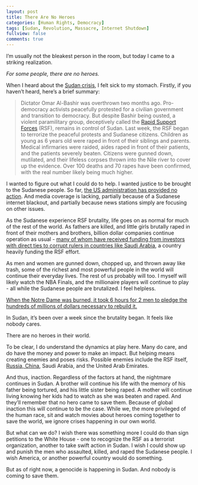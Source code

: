 ```yaml
---
layout: post
title: There Are No Heroes
categories: [Human Rights, Democracy]
tags: [Sudan, Revolution, Massacre, Internet Shutdown]
fullview: false
comments: true
---
```


I’m usually not the bleakest person in the room, but today I came to a striking realization. 

*For some people, there are no heroes.*

When I heard about the [Sudan crisis](https://www.google.com/search?ei=GfQCXee9MZGj8AO7paGIDQ&q=sudan+&oq=sudan+&gs_l=psy-ab.3..35i39l2j0i131j0i131i67j0i131l6.18217.18752..19560...0.0..0.73.144.2......0....1..gws-wiz.......0i71j0i131i20i263.VvwlQgbIM5A), I felt sick to my stomach. Firstly, if you haven’t heard, here’s a brief summary:

> Dictator Omar Al-Bashir was overthrown two months ago. Pro-democracy activists peacefully protested for a civilian government and transition to democracy. But despite Bashir being ousted, a violent paramilitary group, deceptively called the [Rapid Support Forces](https://www.google.com/search?ei=E_YCXY_SK6Gt0gK6gKyABA&q=rapid+support+forces&oq=rapid+support+forces&gs_l=psy-ab.3..35i39j0i324j0l2.6193.6193..6440...0.0..0.240.240.2-1......0....1..gws-wiz.......0i71.TCoNs9xzFYk) (RSF), remains in control of Sudan. Last week, the RSF began to terrorize the peaceful protests and Sudanese citizens. Children as young as 6 years old were raped in front of their siblings and parents. Medical infirmaries were raided, aides raped in front of their patients, and the patients severely beaten. Citizens were gunned down, mutilated, and their lifeless corpses thrown into the Nile river to cover up the evidence. Over 100 deaths and 70 rapes have been confirmed, with the real number likely being much higher.

I wanted to figure out what I could do to help. I wanted justice to be brought to the Sudanese people. So far, [the US administration has provided no action](https://foreignpolicy.com/2019/06/10/accused-of-indifference-trump-team-set-to-appoint-sudan-advisor-khartoum-violence-protests-east-africa-diplomacy-state-department/). And media coverage is lacking, partially because of a Sudanese internet blackout, and partially because news stations simply are focusing on other issues. 

As the Sudanese experience RSF brutality, life goes on as normal for much of the rest of the world. As fathers are killed, and little girls brutally raped in front of their mothers and brothers, billion dollar companies continue operation as usual - [many of whom have received funding from investors with direct ties to corrupt rulers in countries like Saudi
Arabia](https://www.vox.com/recode/2019/5/1/18511540/silicon-valley-foreign-money-china-saudi-arabia-cfius-firrma-geopolitics-venture-capital), a country heavily funding the RSF effort.

As men and women are gunned down, chopped up, and thrown away like trash, some of the richest and most powerful people in the world will continue their everyday lives. The rest of us probably will too. I myself will likely watch the NBA Finals, and the millionaire players will continue to play - all while the Sudanese people are brutalized. I feel helpless.

[When the Notre Dame was burned, it took 6 hours for 2 men to pledge the hundreds of millions of dollars necessary to rebuild it.](https://www.mercurynews.com/2019/04/19/billionaires-raced-to-pledge-money-to-rebuild-notre-dame-then-came-the-backlash/)

In Sudan, it’s been over a week since the brutality began. It feels like nobody cares.

There are no heroes in their world.

To be clear, I do understand the dynamics at play here. Many do care, and do have the money and power to make an impact. But helping means creating enemies and poses risks. Possible enemies include the RSF itself, [Russia, China](https://www.aljazeera.com/news/2019/06/toll-sudan-army-attack-jumps-china-russia-block-action-190605025952953.html), Saudi Arabia, and the United Arab Emirates.

And thus, inaction. Regardless of the factors at hand, the nightmare continues in Sudan.  A brother will continue his life with the memory of his father being tortured, and his little sister being raped. A mother will continue living knowing her kids had to watch as she was beaten and raped. And they’ll remember that no hero came to save them. Because of global inaction this will continue to be the case. While we, the more privileged of the human race, sit and watch movies about heroes coming together to save the world, we ignore crises happening in our own world.

But what can we do? I wish there was something more I could do than sign petitions to the White House - one to recognize the RSF as a terrorist organization, another to take swift action in Sudan. I wish I could show up and punish the men who assaulted, killed, and raped the Sudanese people. I wish America, or another powerful country would do something.

But as of right now, a genocide is happening in Sudan. And nobody is coming to save them.
